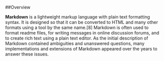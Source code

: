 ##Overview

**Markdown** is a lightweight markup language with plain text formatting syntax. It is designed so that it can be converted to HTML and many other formats using a tool by the same name.[8] Markdown is often used to format readme files, for writing messages in online discussion forums, and to create rich text using a plain text editor. As the initial description of Markdown contained ambiguities and unanswered questions, many implementations and extensions of Markdown appeared over the years to answer these issues. 